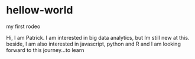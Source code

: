 # hellow-world
my first rodeo

Hi, I am Patrick. I am interested in big data analytics, but Im still new at this. beside, I am also interested in javascript, python and R and I am looking forward to this journey...to learn
